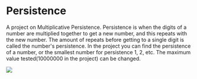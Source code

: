 # Persistence
A project on Multiplicative Persistence. 
Persistence is when the digits of a number are multiplied together to get a new number, and this repeats with the new number. The amount of repeats before getting to a single digit is called the number's persistence. 
In the project you can find the persistence of a number, or the smallest number for persistence 1, 2, etc. The maximum value tested(10000000 in the project) can be changed.

![](https://view-counter.tobyhagan.com/?user=ShashCode2348/Persistence)
